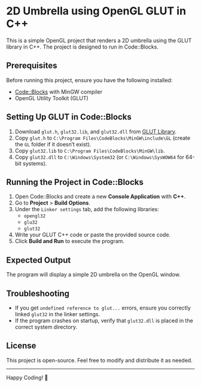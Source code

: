 # 2D Umbrella using OpenGL GLUT in C++

This is a simple OpenGL project that renders a 2D umbrella using the GLUT library in C++. The project is designed to run in Code::Blocks.

## Prerequisites

Before running this project, ensure you have the following installed:
- [Code::Blocks](https://www.codeblocks.org/downloads/) with MinGW compiler
- OpenGL Utility Toolkit (GLUT)

## Setting Up GLUT in Code::Blocks

1. Download `glut.h`, `glut32.lib`, and `glut32.dll` from [GLUT Library](http://www.opengl.org/resources/libraries/glut/).
2. Copy `glut.h` to `C:\Program Files\CodeBlocks\MinGW\include\GL` (create the `GL` folder if it doesn’t exist).
3. Copy `glut32.lib` to `C:\Program Files\CodeBlocks\MinGW\lib`.
4. Copy `glut32.dll` to `C:\Windows\System32` (or `C:\Windows\SysWOW64` for 64-bit systems).

## Running the Project in Code::Blocks

1. Open Code::Blocks and create a new **Console Application** with **C++**.
2. Go to **Project** > **Build Options**.
3. Under the `Linker settings` tab, add the following libraries:
   - `opengl32`
   - `glu32`
   - `glut32`
4. Write your GLUT C++ code or paste the provided source code.
5. Click **Build and Run** to execute the program.

## Expected Output

The program will display a simple 2D umbrella on the OpenGL window.

## Troubleshooting

- If you get `undefined reference to glut...` errors, ensure you correctly linked `glut32` in the linker settings.
- If the program crashes on startup, verify that `glut32.dll` is placed in the correct system directory.

## License

This project is open-source. Feel free to modify and distribute it as needed.

---

Happy Coding! 🚀

